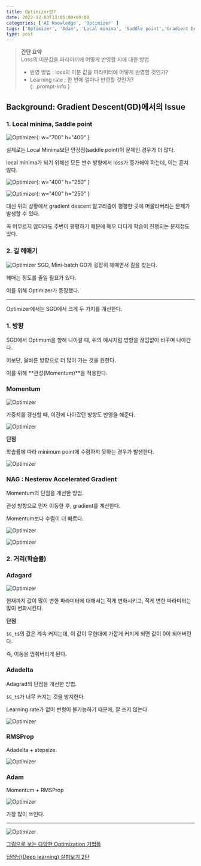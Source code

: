 ```yaml
---
title: Optimizer란?
date: 2022-12-03T13:05:00+09:00
categories: ['AI Knowledge', 'Optimizer' ]
tags: ['Optimizer', 'Adam', 'Local minima', 'Saddle point','Gradient Descent']
type: post
---
```

> **간단 요약**  
> Loss의 미분값을 파라미터에 어떻게 반영할 지에 대한 방법  
> - 반영 방법 : loss의 미분 값을 파라미터에 어떻게 반영할 것인가?  
> - Learning rate : 한 번에 얼마나 반영할 것인가?  
{: .prompt-info }

## Background: **Gradient Descent(GD)에서의 Issue**

### 1. Local minima, Saddle point

![Optimizer](/imgs/optimizer.png){: w="700" h="400" }

실제로는 Local Minima보단 안장점(saddle point)이 문제인 경우가 더 많다.

local minima가 되기 위해선 모든 변수 방향에서 loss가 증가해야 하는데, 이는 흔치 않다.

![Optimizer](/imgs/optimizer1.png){: w="400" h="250" }

![Optimizer](/imgs/optimizer2.png){: w="400" h="250" }

대신 위의 상황에서 gradient descent 알고리즘이 평평한 곳에 머물러버리는 문제가 발생할 수 있다.

꼭 머무르지 않더라도 주변이 평평하기 때문에 매우 더디게 학습이 진행되는 문제점도 있다.

### 2. 길 헤매기

![Optimizer](/imgs/optimizer3.png)
SGD, Mini-batch GD가 굉장히 헤매면서 길을 찾는다.

헤매는 정도를 줄일 필요가 있다.

이를 위해 Optimizer가 등장했다.

---

Optimizer에서는 SGD에서 크게 두 가지를 개선한다.

### 1. **방향**

SGD에서 Optimum을 향해 나아갈 때, 위의 예시처럼 방향을 끊임없이 바꾸며 나아간다.

이보단, 올바른 방향으로 더 많이 가는 것을 원한다.

이를 위해 **관성(Momentum)**을 적용한다.

### **Momentum**

![Optimizer](/imgs/optimizer4.png)

가중치를 갱신할 때, 이전에 나아갔던 방향도 반영을 해준다.

![Optimizer](/imgs/optimizer5.png)

**단점**

학습률에 따라 minimum point에 수렴하지 못하는 경우가 발생한다.

![Optimizer](/imgs/optimizer6.png)

### NAG : Nesterov Accelerated Gradient

Momentum의 단점을 개선한 방법.

관성 방향으로 먼저 이동한 후, gradient를 계산한다.

Momentum보다 수렴이 더 빠르다.

![Optimizer](/imgs/optimizer7.png)

![Optimizer](/imgs/optimizer8.png)

### 2. **거리(학습률)**

### Adagard

![Optimizer](/imgs/optimizer9.png)

현재까지 값이 많이 변한 파라미터에 대해서는 적게 변화시키고, 적게 변한 파라미터는 많이 변화시킨다.

**단점**

`$G_t$`의 값은 계속 커지는데, 이 값이 무한대에 가깝게 커지게 되면 값이 0이 되어버린다.

즉, 이동을 멈춰버리게 된다.

### Adadelta

Adagrad의 단점을 개선한 방법.

`$G_t$`가 너무 커지는 것을 방지한다.

Learning rate가 없어 변형이 불가능하기 때문에, 잘 쓰지 않는다.

![Optimizer](/imgs/optimizer10.png)

### RMSProp

Adadelta + stepsize.

![Optimizer](/imgs/optimizer11.png)
### Adam

Momentum + RMSProp

![Optimizer](/imgs/optimizer12.png)

가장 많이 쓰인다.

---

![Optimizer](/imgs/optimizer13.png)

[그림으로 보는 다양한 Optimization 기법들](https://hyunw.kim/blog/2017/11/01/Optimization.html)

[딥러닝(Deep learning) 살펴보기 2탄](https://seamless.tistory.com/38)